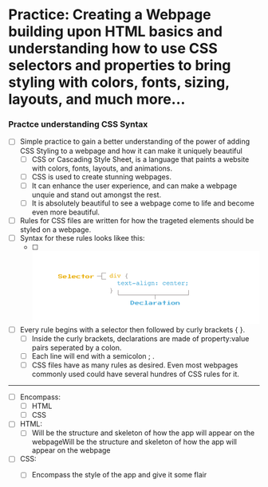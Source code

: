 # Practice: Creating a Webpage building upon HTML basics and understanding how to use CSS selectors and properties to bring styling with colors, fonts, sizing, layouts, and much more...

### Practce understanding CSS Syntax

-   [ ] Simple practice to gain a better understanding of the power of adding CSS Styling to a webpage and how it can make it uniquely beautiful
    -   [ ] CSS or Cascading Style Sheet, is a language that paints a website with colors, fonts, layouts, and animations.
    -   [ ] CSS is used to create stunning webpages.
    -   [ ] It can enhance the user experience, and can make a webpage unquie and stand out amongst the rest.
    -   [ ] It is absolutely beautiful to see a webpage come to life and become even more beautiful.

-   [ ] Rules for CSS files are written for how the trageted elements should be styled on a webpage.
-   [ ] Syntax for these rules looks likee this:
    -   [ ] <img src="img/a-rule-syntax-diagram.png" width="650" alt="How the Syntax rules looks for CSS">
-   [ ] Every rule begins with a selector then followed by curly brackets { }.
    -   [ ] Inside the curly brackets, declarations are made of property:value pairs seperated by a colon.
    -   [ ] Each line will end with a semicolon ; .
    -   [ ] CSS files have as many rules as desired. Even most webpages commonly used could have several hundres of CSS rules for it.

---

-   [ ] Encompass:
    -   [ ] HTML
    -   [ ] CSS
-   [ ] HTML:
    -   [ ] Will be the structure and skeleton of how the app will appear on the webpageWill be the structure and skeleton of how the app will appear on the webpage
-   [ ] CSS:
    -   [ ] Encompass the style of the app and give it some flair




